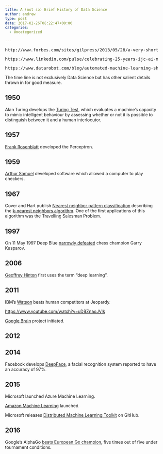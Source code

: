 ```yaml
---
title: A (not so) Brief History of Data Science
author: andrew
type: post
date: 2017-02-26T08:22:47+00:00
categories:
  - Uncategorized

---
```

<pre>http://www.forbes.com/sites/gilpress/2013/05/28/a-very-short-history-of-data-science/</pre>

<pre>https://www.linkedin.com/pulse/celebrating-25-years-ijc-ai-mlconf-papers-made-nikolaos-vasiloglou</pre>

<pre>https://www.datarobot.com/blog/automated-machine-learning-short-history/</pre>

The time line is not exclusively Data Science but has other salient details thrown in for good measure.

## 1950

Alan Turing develops the [Turing Test][1], which evaluates a machine&#8217;s capacity to mimic intelligent behaviour by assessing whether or not it is possible to distinguish between it and a human interlocutor.

## 1957

[Frank Rosenblatt][2] developed the Perceptron.

## 1959

[Arthur Samuel][3] developed software which allowed a computer to play checkers.

## 1967

Cover and Hart publish [Nearest neighbor pattern classification][4] describing the [k-nearest neighbors algorithm][5]. One of the first applications of this algorithm was the [Travelling Salesman Problem][6].

## 1997

On 11 May 1997 Deep Blue [narrowly defeated][7] chess champion Garry Kasparov.

## 2006

[Geoffrey Hinton][8] first uses the term &#8220;deep learning&#8221;.

## 2011

IBM’s [Watson][9] beats human competitors at Jeopardy.

https://www.youtube.com/watch?v=uDBZnaoJVlk

[Google Brain][10] project initiated.

## 2012

## 2014

Facebook develops [DeepFace][11], a facial recognition system reported to have an accuracy of 97%.

## 2015

Microsoft launched Azure Machine Learning.

[Amazon Machine Learning][12] launched.

Microsoft releases [Distributed Machine Learning Toolkit][13] on GitHub.

## 2016

Google&#8217;s AlphaGo [beats European Go champion][14], five times out of five under tournament conditions.

 [1]: https://en.wikipedia.org/wiki/Turing_test
 [2]: https://en.wikipedia.org/wiki/Frank_Rosenblatt
 [3]: https://en.wikipedia.org/wiki/Arthur_Samuel
 [4]: http://dx.doi.org/10.1109/TIT.1967.1053964
 [5]: https://en.wikipedia.org/wiki/K-nearest_neighbors_algorithm
 [6]: https://en.wikipedia.org/wiki/Travelling_salesman_problem
 [7]: https://en.wikipedia.org/wiki/Deep_Blue_versus_Garry_Kasparov
 [8]: https://en.wikipedia.org/wiki/Geoffrey_Hinton
 [9]: https://en.wikipedia.org/wiki/Watson_(computer)
 [10]: https://en.wikipedia.org/wiki/Google_Brain
 [11]: https://en.wikipedia.org/wiki/DeepFace
 [12]: https://aws.amazon.com/about-aws/whats-new/2015/04/introducing-amazon-machine-learning/
 [13]: http://www.dmtk.io/
 [14]: http://www.nature.com/news/google-ai-algorithm-masters-ancient-game-of-go-1.19234
